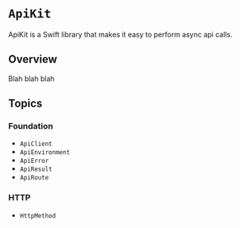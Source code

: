 # ``ApiKit``

ApiKit is a Swift library that makes it easy to perform async api calls.

## Overview

Blah blah blah

## Topics

### Foundation

- ``ApiClient``
- ``ApiEnvironment``
- ``ApiError``
- ``ApiResult``
- ``ApiRoute``

### HTTP

- ``HttpMethod``
